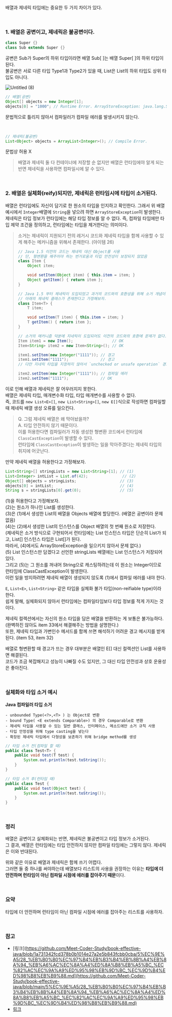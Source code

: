 배열과 제네릭 타입에는 중요한 두 가지 차이가 있다.

<br/>


### 1. 배열은 공변이고, 제네릭은 불공변이다.

```java
class Super {}
class Sub extends Super {}
```

공변은 Sub가 Super의 하위 타입이라면 배열 Sub[ ]는 배열 Super[ ]의 하위 타입이 된다.<br/>
불공변은 서로 다른 타입 Type1과 Type2가 있을 때, List<Type1>은 List<Type2>의 하위 타입도 상위 타입도 아니다.
  
![Untitled (8)](https://user-images.githubusercontent.com/64416833/222137756-9162e006-f4ba-43af-96ec-416ff9f11dc5.png)

```java
// 배열(공변)
Object[] objects = new Integer[1];
objects[0] = "1000"; // Runtime Error. ArrayStoreException: java.lang.String
```
문법적으로 틀리지 않아서 컴파일러가 컴파일 에러를 발생시키지 않는다.

<br/>

```java
// 제네릭(불공변)
List<Object> objects = ArrayList<Integer>(); // Compile Error.
```
문법상 허용 X


> 배열과 제네릭 둘 다 컨테이너에 저장할 순 없지만 배열은 런타임에야 알게 되는 반면 제네릭을 사용하면 컴파일시에 알 수 있다.

<br/>

### 2. 배열은 실체화(reify)되지만, 제네릭은 런타임시에 타입이 소거된다.
배열은 런타임에도 자신이 담기로 한 원소의 타입을 인지하고 확인한다. 그래서 위 배열 예시에서 `Integer`배열에 `String`을 넣으려 하면 `ArrayStoreException`이 발생한다.<br/>
제네릭은 타입 정보가 런타임에는 해당 타입 정보를 알 수 없다. 즉, 컴파일 타임에만 타입 제약 조건을 정의하고, 런타임에는 타입을 제거한다는 의미이다.

> 소거는 제네릭이 지원되기 전의 레거시 코드와 제네릭 타입을 함께 사용할 수 있게 해주는 메커니즘을 위해서 존재한다. (아이템 26)
>
> ```java
> // Java 1.5 이전의 코드는 제네릭 대신 Object를 사용
> // 단, 형변환을 해주어야 하는 번거로움과 타입 안전성이 보장되지 않았음
> class Item {
>     Object item;
>
>     void setItem(Object item) { this.item = item; }
>     Object getItem() { return item };
> }
> ```
>
> ```java
> // Java 1.5 부터 제네릭이 도입되었고 과거의 코드와의 호환성을 위해 소거 개념이 도입됨
> // 아래의 제네릭 클래스가 존재한다고 가정해보자.
> class Item<T> {
>     T item;
>
>     void setItem(T item) { this.item = item; }
>     T getItem() { return item };
> }
> ```
> 
> ```java
> // 소거의 매커니즘 덕분에 지네릭이 도입되어도 이전의 코드와의 호환에 문제가 없다.
> Item item1 = new Item();                 // OK
> Item<String> item2 = new Item<String>(); // OK
> 
> item1.setItem(new Integer("1111")); // 경고
> item1.setItem("1111");              // 경고 
> // 다만 지네릭 타입을 지정하지 않아서 `unchecked or unsafe operation` 경고가 발생한다. 컴파일 에러 발생 X, 실행도 OK
>
> item2.setItem(new Integer("1111")); // 컴파일 에러
> item2.setItem("1111");              // OK
> ```
  
이로 인해 배열과 제네릭은 잘 어우러지지 못한다.<br/>
배열은 제네릭 타입, 매개변수화 타입, 타입 매개변수를 사용할 수 없다.<br/>
즉, 코드를 `new List<E>[]`, `new List<String>[]`, `new E[]`식으로 작성하면 컴파일할 때 제네릭 배열 생성 오류를 일으킨다.

> Q. 그럼 제네릭 배열은 왜 막아놨을까?<br/>
> A. 타입 안전하지 않기 때문이다.<br/>
> 이를 허용한다면 컴파일러가 자동 생성한 형변환 코드에서 런타임에 `ClassCastException`이 발생할 수 있다.<br/>
> 런타임에 `ClassCastException`이 발생하는 일을 막아주겠다는 제네릭 타입의 취지에 어긋난다.
  
만약 제네릭 배열을 허용한다고 가정해보자.
```java
List<String>[] stringLists = new List<String>[1]; // (1)
List<Integer> intList = List.of(42);	           // (2)
Object[] objects = stringLists;	                  // (3)
objects[0] = intList;                             // (4)
String s = stringLists[0].get(0);                 // (5)
```

(1)을 허용한다고 가정해보자.<br/>
(2)는 원소가 하나인 List<Integer>를 생성한다.<br/>
(3)은 (1)에서 생성한 List<String>의 배열을 Objects 배열에 할당한다. (배열은 공변이라 문제 없음)<br/>
(4)는 (2)에서 생성한 List<Integer>의 인스턴스를 Object 배열의 첫 번째 원소로 저장한다.<br/>
(제네릭은 소거 방식으로 구현되어서 런타임에는 List<Integer> 인스턴스 타입은 단순히 List가 되고, List<Integer>[] 인스턴스 타입은 List[]가 된다. <br/>
따라서, (4)에서도 ArrayStoreException을 일으키지 않아서 문제 없다.)<br/>
(5) List<String> 인스턴스만 담겠다고 선언한 stringLists 배열에는 List<Integer> 인스턴스가 저장되어 있다.<br/>
그리고 (5)는 그 원소를 꺼내어 String으로 캐스팅하려는데 이 원소는 Integer이므로 런타임에 ClassCastException이 발생한다.<br/>
이런 일을 방지하려면 제네릭 배열이 생성되지 않도록 (1)에서 컴파일 에러를 내야 한다.
  
`E`, `List<E>`, `List<String>` 같은 타입을 실체화 불가 타입(non-reifiable type)이라 한다.<br/>
쉽게 말해, 실체화되지 않아서 런타임에는 컴파일타임보다 타입 정보를 적게 가지는 것이다.
  
제네릭 컬렉션에서는 자신의 원소 타입을 담은 배열을 반환하는 게 보통은 불가능하다. (완벽하진 않아도 item 33에서 해결해주는 방법을 설명한다.)<br/>
또한, 제네릭 타입과 가변인수 메서드를 함께 쓰면 해석하기 어려운 경고 메시지를 받게 된다. (item 53, item 32)

배열로 형변환할 때 경고가 뜨는 경우 대부분은 배열인 E[] 대신 컬렉션인 List<E>를 사용하면 해결된다.<br/>
코드가 조금 복잡해지고 성능이 나빠질 수도 있지만, 그 대신 타입 안전성과 상호 운용성은 좋아진다.

<br/>
  
### 실체화와 타입 소거 예시

**Java 컴파일러 타입 소거**
```
- unbounded Type(<?>,<T> ) 는 Object로 변환
- bound Type( <E extends Comparable>) 의 경우 Comparable로 변환
- 제네릭 타입을 사용할 수 있는 일반 클래스, 인터페이스, 메소드에만 소거 규칙 사용
- 타입 안정성을 위해 type casting을 넣는다
- 확장된 제네릭 타입에서 다형성을 보존하기 위해 bridge method를 생성
```

```java
// 타입 소거 전(컴파일 할 때)
public class Test<T> {
    public void test(T test) {
        System.out.println(test.toString());
    }
}
```

```java
// 타입 소거 후(런타임 때)
public class Test {
    public void test(Object test) {
        System.out.println(test.toString());
    }
}
```

<br/>

### 정리
배열은 공변이고 실체화되는 반면, 제네릭은 불공변이고 타입 정보가 소거된다.<br/>
그 결과, 배열은 런타임에는 타입 안전하지 않지만 컴파일 타임에는 그렇지 않다. 제네릭은 이와 반대된다.<br/>

위와 같은 이유로 배열과 제네릭은 함께 쓰기 어렵다.<br/>
그러면 둘 중 하나를 써야하는데 배열보다 리스트의 사용을 권장하는 이유는 **타입에 더 안전하며 런타임이 아닌 컴파일 시점에 에러를 잡아주기 때문**이다.

<br/>

### 요약
타입에 더 안전하며 런타임이 아닌 컴파일 시점에 에러를 잡아주는 리스트를 사용하자.

<br/>

### 참고
- [링크](https://github.com/Meet-Coder-Study/book-effective-java/blob/1a731342fcd378b0b1014e27a2e5b843fcbb0cba/5%EC%9E%A5/28_%EB%B0%B0%EC%97%B4%EB%B3%B4%EB%8B%A4%EB%8A%94_%EB%A6%AC%EC%8A%A4%ED%8A%B8%EB%A5%BC_%EC%82%AC%EC%9A%A9%ED%95%98%EB%9D%BC_%EC%9D%B4%ED%98%B8%EB%B9%88.md](https://github.com/Meet-Coder-Study/book-effective-java/blob/main/5%EC%9E%A5/28_%EB%B0%B0%EC%97%B4%EB%B3%B4%EB%8B%A4%EB%8A%94_%EB%A6%AC%EC%8A%A4%ED%8A%B8%EB%A5%BC_%EC%82%AC%EC%9A%A9%ED%95%98%EB%9D%BC_%EC%9D%B4%ED%98%B8%EB%B9%88.md)
- [링크](https://byeongyeon.tistory.com/54)

